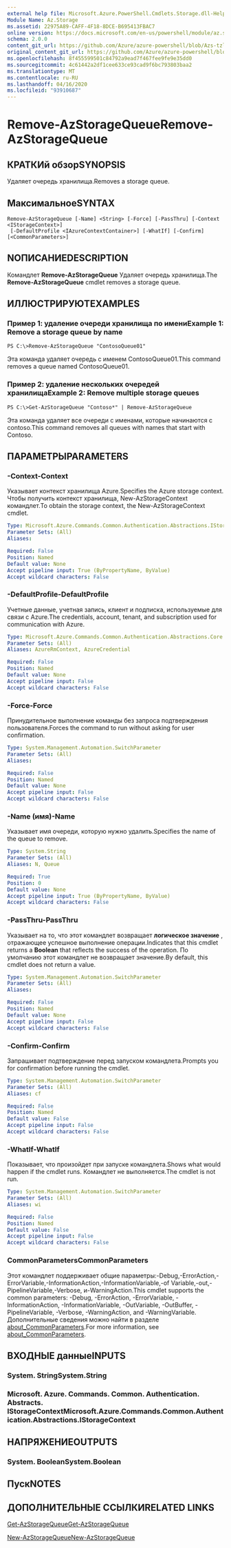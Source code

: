 ```yaml
---
external help file: Microsoft.Azure.PowerShell.Cmdlets.Storage.dll-Help.xml
Module Name: Az.Storage
ms.assetid: 22975A89-CAFF-4F18-8DCE-B695413FBAC7
online version: https://docs.microsoft.com/en-us/powershell/module/az.storage/remove-azstoragequeue
schema: 2.0.0
content_git_url: https://github.com/Azure/azure-powershell/blob/Azs-tzl/src/Storage/Storage.Management/help/Remove-AzStorageQueue.md
original_content_git_url: https://github.com/Azure/azure-powershell/blob/Azs-tzl/src/Storage/Storage.Management/help/Remove-AzStorageQueue.md
ms.openlocfilehash: 8f455599501c84792a9ead7f467fee9fe9e35dd0
ms.sourcegitcommit: 4c61442a2df1cee633ce93cad9f6bc793803baa2
ms.translationtype: MT
ms.contentlocale: ru-RU
ms.lasthandoff: 04/16/2020
ms.locfileid: "93910687"
---
```

# <span data-ttu-id="f3b1d-101">Remove-AzStorageQueue</span><span class="sxs-lookup"><span data-stu-id="f3b1d-101">Remove-AzStorageQueue</span></span>

## <span data-ttu-id="f3b1d-102">КРАТКИй обзор</span><span class="sxs-lookup"><span data-stu-id="f3b1d-102">SYNOPSIS</span></span>
<span data-ttu-id="f3b1d-103">Удаляет очередь хранилища.</span><span class="sxs-lookup"><span data-stu-id="f3b1d-103">Removes a storage queue.</span></span>

## <span data-ttu-id="f3b1d-104">Максимальное</span><span class="sxs-lookup"><span data-stu-id="f3b1d-104">SYNTAX</span></span>

```
Remove-AzStorageQueue [-Name] <String> [-Force] [-PassThru] [-Context <IStorageContext>]
 [-DefaultProfile <IAzureContextContainer>] [-WhatIf] [-Confirm] [<CommonParameters>]
```

## <span data-ttu-id="f3b1d-105">NОПИСАНИЕ</span><span class="sxs-lookup"><span data-stu-id="f3b1d-105">DESCRIPTION</span></span>
<span data-ttu-id="f3b1d-106">Командлет **Remove-AzStorageQueue** Удаляет очередь хранилища.</span><span class="sxs-lookup"><span data-stu-id="f3b1d-106">The **Remove-AzStorageQueue** cmdlet removes a storage queue.</span></span>

## <span data-ttu-id="f3b1d-107">ИЛЛЮСТРИРУЮТ</span><span class="sxs-lookup"><span data-stu-id="f3b1d-107">EXAMPLES</span></span>

### <span data-ttu-id="f3b1d-108">Пример 1: удаление очереди хранилища по имени</span><span class="sxs-lookup"><span data-stu-id="f3b1d-108">Example 1: Remove a storage queue by name</span></span>
```
PS C:\>Remove-AzStorageQueue "ContosoQueue01"
```

<span data-ttu-id="f3b1d-109">Эта команда удаляет очередь с именем ContosoQueue01.</span><span class="sxs-lookup"><span data-stu-id="f3b1d-109">This command removes a queue named ContosoQueue01.</span></span>

### <span data-ttu-id="f3b1d-110">Пример 2: удаление нескольких очередей хранилища</span><span class="sxs-lookup"><span data-stu-id="f3b1d-110">Example 2: Remove multiple storage queues</span></span>
```
PS C:\>Get-AzStorageQueue "Contoso*" | Remove-AzStorageQueue
```

<span data-ttu-id="f3b1d-111">Эта команда удаляет все очереди с именами, которые начинаются с contoso.</span><span class="sxs-lookup"><span data-stu-id="f3b1d-111">This command removes all queues with names that start with Contoso.</span></span>

## <span data-ttu-id="f3b1d-112">ПАРАМЕТРЫ</span><span class="sxs-lookup"><span data-stu-id="f3b1d-112">PARAMETERS</span></span>

### <span data-ttu-id="f3b1d-113">-Context</span><span class="sxs-lookup"><span data-stu-id="f3b1d-113">-Context</span></span>
<span data-ttu-id="f3b1d-114">Указывает контекст хранилища Azure.</span><span class="sxs-lookup"><span data-stu-id="f3b1d-114">Specifies the Azure storage context.</span></span>
<span data-ttu-id="f3b1d-115">Чтобы получить контекст хранилища, New-AzStorageContext командлет.</span><span class="sxs-lookup"><span data-stu-id="f3b1d-115">To obtain the storage context, the New-AzStorageContext cmdlet.</span></span>

```yaml
Type: Microsoft.Azure.Commands.Common.Authentication.Abstractions.IStorageContext
Parameter Sets: (All)
Aliases:

Required: False
Position: Named
Default value: None
Accept pipeline input: True (ByPropertyName, ByValue)
Accept wildcard characters: False
```

### <span data-ttu-id="f3b1d-116">-DefaultProfile</span><span class="sxs-lookup"><span data-stu-id="f3b1d-116">-DefaultProfile</span></span>
<span data-ttu-id="f3b1d-117">Учетные данные, учетная запись, клиент и подписка, используемые для связи с Azure.</span><span class="sxs-lookup"><span data-stu-id="f3b1d-117">The credentials, account, tenant, and subscription used for communication with Azure.</span></span>

```yaml
Type: Microsoft.Azure.Commands.Common.Authentication.Abstractions.Core.IAzureContextContainer
Parameter Sets: (All)
Aliases: AzureRmContext, AzureCredential

Required: False
Position: Named
Default value: None
Accept pipeline input: False
Accept wildcard characters: False
```

### <span data-ttu-id="f3b1d-118">-Force</span><span class="sxs-lookup"><span data-stu-id="f3b1d-118">-Force</span></span>
<span data-ttu-id="f3b1d-119">Принудительное выполнение команды без запроса подтверждения пользователя.</span><span class="sxs-lookup"><span data-stu-id="f3b1d-119">Forces the command to run without asking for user confirmation.</span></span>

```yaml
Type: System.Management.Automation.SwitchParameter
Parameter Sets: (All)
Aliases:

Required: False
Position: Named
Default value: None
Accept pipeline input: False
Accept wildcard characters: False
```

### <span data-ttu-id="f3b1d-120">-Name (имя)</span><span class="sxs-lookup"><span data-stu-id="f3b1d-120">-Name</span></span>
<span data-ttu-id="f3b1d-121">Указывает имя очереди, которую нужно удалить.</span><span class="sxs-lookup"><span data-stu-id="f3b1d-121">Specifies the name of the queue to remove.</span></span>

```yaml
Type: System.String
Parameter Sets: (All)
Aliases: N, Queue

Required: True
Position: 0
Default value: None
Accept pipeline input: True (ByPropertyName, ByValue)
Accept wildcard characters: False
```

### <span data-ttu-id="f3b1d-122">-PassThru</span><span class="sxs-lookup"><span data-stu-id="f3b1d-122">-PassThru</span></span>
<span data-ttu-id="f3b1d-123">Указывает на то, что этот командлет возвращает **логическое значение** , отражающее успешное выполнение операции.</span><span class="sxs-lookup"><span data-stu-id="f3b1d-123">Indicates that this cmdlet returns a **Boolean** that reflects the success of the operation.</span></span>
<span data-ttu-id="f3b1d-124">По умолчанию этот командлет не возвращает значение.</span><span class="sxs-lookup"><span data-stu-id="f3b1d-124">By default, this cmdlet does not return a value.</span></span>

```yaml
Type: System.Management.Automation.SwitchParameter
Parameter Sets: (All)
Aliases:

Required: False
Position: Named
Default value: None
Accept pipeline input: False
Accept wildcard characters: False
```

### <span data-ttu-id="f3b1d-125">-Confirm</span><span class="sxs-lookup"><span data-stu-id="f3b1d-125">-Confirm</span></span>
<span data-ttu-id="f3b1d-126">Запрашивает подтверждение перед запуском командлета.</span><span class="sxs-lookup"><span data-stu-id="f3b1d-126">Prompts you for confirmation before running the cmdlet.</span></span>

```yaml
Type: System.Management.Automation.SwitchParameter
Parameter Sets: (All)
Aliases: cf

Required: False
Position: Named
Default value: False
Accept pipeline input: False
Accept wildcard characters: False
```

### <span data-ttu-id="f3b1d-127">-WhatIf</span><span class="sxs-lookup"><span data-stu-id="f3b1d-127">-WhatIf</span></span>
<span data-ttu-id="f3b1d-128">Показывает, что произойдет при запуске командлета.</span><span class="sxs-lookup"><span data-stu-id="f3b1d-128">Shows what would happen if the cmdlet runs.</span></span>
<span data-ttu-id="f3b1d-129">Командлет не выполняется.</span><span class="sxs-lookup"><span data-stu-id="f3b1d-129">The cmdlet is not run.</span></span>

```yaml
Type: System.Management.Automation.SwitchParameter
Parameter Sets: (All)
Aliases: wi

Required: False
Position: Named
Default value: False
Accept pipeline input: False
Accept wildcard characters: False
```

### <span data-ttu-id="f3b1d-130">CommonParameters</span><span class="sxs-lookup"><span data-stu-id="f3b1d-130">CommonParameters</span></span>
<span data-ttu-id="f3b1d-131">Этот командлет поддерживает общие параметры:-Debug,-ErrorAction,-ErrorVariable,-InformationAction,-InformationVariable,-of Variable,-out,-PipelineVariable,-Verbose, и-WarningAction.</span><span class="sxs-lookup"><span data-stu-id="f3b1d-131">This cmdlet supports the common parameters: -Debug, -ErrorAction, -ErrorVariable, -InformationAction, -InformationVariable, -OutVariable, -OutBuffer, -PipelineVariable, -Verbose, -WarningAction, and -WarningVariable.</span></span> <span data-ttu-id="f3b1d-132">Дополнительные сведения можно найти в разделе [about_CommonParameters](http://go.microsoft.com/fwlink/?LinkID=113216).</span><span class="sxs-lookup"><span data-stu-id="f3b1d-132">For more information, see [about_CommonParameters](http://go.microsoft.com/fwlink/?LinkID=113216).</span></span>

## <span data-ttu-id="f3b1d-133">ВХОДНЫЕ данные</span><span class="sxs-lookup"><span data-stu-id="f3b1d-133">INPUTS</span></span>

### <span data-ttu-id="f3b1d-134">System. String</span><span class="sxs-lookup"><span data-stu-id="f3b1d-134">System.String</span></span>

### <span data-ttu-id="f3b1d-135">Microsoft. Azure. Commands. Common. Authentication. Abstracts. IStorageContext</span><span class="sxs-lookup"><span data-stu-id="f3b1d-135">Microsoft.Azure.Commands.Common.Authentication.Abstractions.IStorageContext</span></span>

## <span data-ttu-id="f3b1d-136">НАПРЯЖЕНИЕ</span><span class="sxs-lookup"><span data-stu-id="f3b1d-136">OUTPUTS</span></span>

### <span data-ttu-id="f3b1d-137">System. Boolean</span><span class="sxs-lookup"><span data-stu-id="f3b1d-137">System.Boolean</span></span>

## <span data-ttu-id="f3b1d-138">Пуск</span><span class="sxs-lookup"><span data-stu-id="f3b1d-138">NOTES</span></span>

## <span data-ttu-id="f3b1d-139">ДОПОЛНИТЕЛЬНЫЕ ССЫЛКИ</span><span class="sxs-lookup"><span data-stu-id="f3b1d-139">RELATED LINKS</span></span>

[<span data-ttu-id="f3b1d-140">Get-AzStorageQueue</span><span class="sxs-lookup"><span data-stu-id="f3b1d-140">Get-AzStorageQueue</span></span>](./Get-AzStorageQueue.md)

[<span data-ttu-id="f3b1d-141">New-AzStorageQueue</span><span class="sxs-lookup"><span data-stu-id="f3b1d-141">New-AzStorageQueue</span></span>](./New-AzStorageQueue.md)
